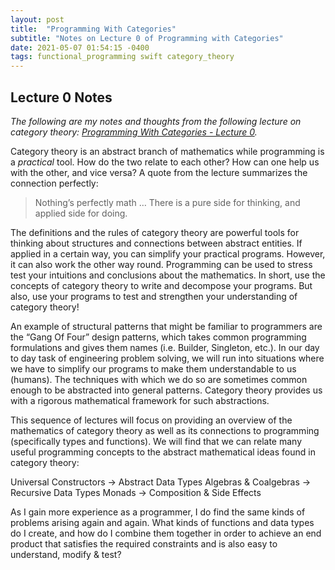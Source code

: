```yaml
---
layout: post
title:  "Programming With Categories"
subtitle: "Notes on Lecture 0 of Programming with Categories"
date: 2021-05-07 01:54:15 -0400
tags: functional_programming swift category_theory
---
```

## Lecture 0 Notes
_The following are my notes and thoughts from the following lecture on category theory: [Programming With Categories - Lecture 0](https://youtu.be/NUBEB9QlNCM)._

Category theory is an abstract branch of mathematics while programming is a _practical_ tool. How do the two relate to each other? How can one help us with the other, and vice versa? A quote from the lecture summarizes the connection perfectly:

> Nothing’s perfectly math … There is a pure side for thinking, and applied side for doing.

The definitions and the rules of category theory are powerful tools for thinking about structures and connections between abstract entities. If applied in a certain way, you can simplify your practical programs. However, it can also work the other way round. Programming can be used to stress test your intuitions and conclusions about the mathematics. In short, use the concepts of category theory to write and decompose your programs. But also, use your programs to test and strengthen your understanding of category theory!

An example of structural patterns that might be familiar to programmers are the “Gang Of Four” design patterns, which takes common programming formulations and gives them names (i.e. Builder, Singleton, etc.). In our day to day task of engineering problem solving, we will run into situations where we have to simplify our programs to make them understandable to us (humans). The techniques with which we do so are sometimes common enough to be abstracted into general patterns. Category theory provides us with a rigorous mathematical framework for such abstractions.

This sequence of lectures will focus on providing an overview of the mathematics of category theory as well as its connections to programming (specifically types and functions). We will find that we can relate many useful programming concepts to the abstract mathematical ideas found in category theory:

Universal Constructors -> Abstract Data Types
Algebras & Coalgebras -> Recursive Data Types
Monads -> Composition & Side Effects

As I gain more experience as a programmer, I do find the same kinds of problems arising again and again. What kinds of functions and data types do I create, and how do I combine them together in order to achieve an end product that satisfies the required constraints and is also easy to understand, modify & test?
